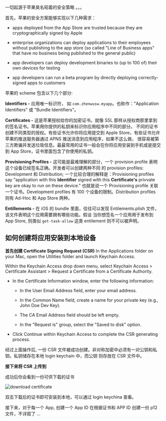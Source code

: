 一切起源于苹果臭名昭着的安全策略 。。。

首先，苹果的安全方案能够实现以下几种需求：

-  apps deployed from the App Store are trusted because they are cryptographically signed by Apple

- enterprise organizations can deploy applications to their employees without publishing to the app store (so called "Line of Business apps" that have no business being published to the general public)

- app developers can deploy development binaries to (up to 100 of) their own devices for testing

- app developers can run a beta program by directly deploying correctly-signed apps to customers


苹果的 scheme 包含以下几个部分:

**Identifiers -** 应用唯一标识符， 如 `com.zhenwusw.myapp`。也称作："Application Identifiers" 或 "Bundle Identifiers"。

**Certificates -** 这是苹果授权给你的加密证书。就像 SSL 那样从授权商那里拿到的签名证书。苹果用你提供的私钥来标识你应用程序中不同的部分。
不同的证书创建不同类型的授权。有些证书允许你将应用提交到 Apple Store，有些证书允许苹果的推送服务器通过 APNS 推送消息到应用程序，如果不这么做，
很容易被第三方欺骗并发送垃圾信息。最最常用的证书一般会在你将应用安装到手机或是提交到 App Store，证书里面包含了你使用的私钥。

**Provisioning Profiles -** 这可能是最难理解的部分，一个 provision profile 表明这个设备已经签名正确。开发者可以创建两种不同
的 provision profiles: Development 和 Distribution; 一个比较合理的解释是：Provisioning profiles say "application
with this **Identifier** signed with this **Certificate's** privvate key are okay to run on these device."
也就是说一个 Provisioning profile 关联一个证书。Development profiles 有 100 个设备的限制。Distribution profiles 
则有 Ad-Hoc 和 App Store 两种。

**Entillements -** 在 iOS 的 bundle 里面，往往可以发现 Entilements.plish 文件，该文件表明这个应用需要拥有哪些功能。假设
当你想签名一个应用用于发布到 App Store, 则类似 `get-task-allow` 这类 entilement 则不可以被声明。


## 如何创建将应用安装到本地设备

**首先创建 Certificate Signing Request (CSR)**
In the Applications folder on your Mac, open the Utilities folder and launch Keychain Access.

Within the Keychain Access drop down menu, select Keychain Access > Certificate Assistant > Request a Certificate from a Certificate Authority.


- In the Certificate Information window, enter the following information:

  + In the User Email Address field, enter your email address.
  
  + In the Common Name field, create a name for your private key (e.g., John Doe Dev Key).
  
  + The CA Email Address field should be left empty.
  
  + In the "Request is" group, select the "Saved to disk" option.
  
- Click Continue within Keychain Access to complete the CSR generating process.


经过上面操作后, 一份 CSR 文件被成功创建。非对称加密中必须有一对公钥和私钥。私钥储存在本地 login keychain 中，而公钥
则存放在 CSR 文件中。


**接下来将 CSR 上传到**

成功后你会看到一份可供下载的证书

![download certificate](https://cloud.githubusercontent.com/assets/349215/24081819/c34dcbe2-0cf5-11e7-9dbc-e11373ee4a82.png)


双击下载后的证书即可安装到本地，可以通过 login keychina 查看。

接下来，对于每一个 App, 创建一个 App ID
在根据证书和 APP ID 创建一份 p12 文件，不详叙了 ...
